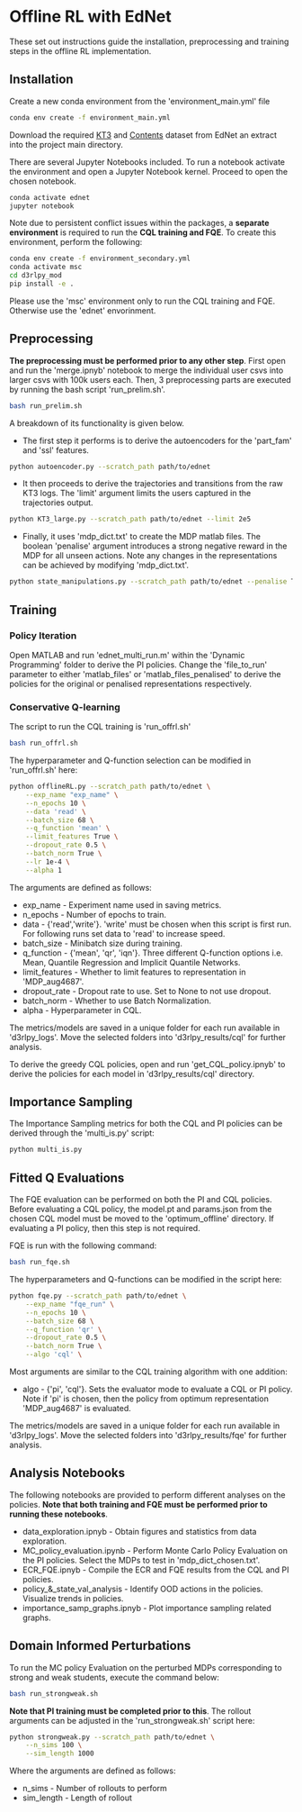 # Offline RL with EdNet

These set out instructions guide the installation, preprocessing and training steps in the offline RL implementation. 

## Installation

Create a new conda environment from the 'environment_main.yml' file

```bash
conda env create -f environment_main.yml
```

Download the required [KT3](https://drive.google.com/file/d/1TVyGIWU1Mn3UCjjeD6bcZ57YspByUV7-/view) and [Contents](https://drive.google.com/file/d/117aYJAWG3GU48suS66NPaB82HwFj6xWS/view) dataset from EdNet an extract into the project main directory.

There are several Jupyter Notebooks included. To run a notebook activate the environment and open a Jupyter Notebook kernel. Proceed to open the chosen notebook.

```bash
conda activate ednet
jupyter notebook
```
Note due to persistent conflict issues within the packages, a **separate environment** is required to run the **CQL training and FQE**. To create this environment, perform the following:
```bash
conda env create -f environment_secondary.yml
conda activate msc
cd d3rlpy_mod
pip install -e .
```

Please use the 'msc' environment only to run the CQL training and FQE. Otherwise use the 'ednet' envorinment.

## Preprocessing

**The preprocessing must be performed prior to any other step**. First open and run the 'merge.ipnyb' notebook to merge the individual user csvs into larger csvs with 100k users each. Then, 3 preprocessing parts are executed by running the bash script 'run_prelim.sh'.
```bash
bash run_prelim.sh
```
A breakdown of its functionality is given below.

* The first step it performs is to derive the autoencoders for the 'part_fam' and 'ssl' features. 
```bash
python autoencoder.py --scratch_path path/to/ednet
```

* It then proceeds to derive the trajectories and transitions from the raw KT3 logs. The 'limit' argument limits the users captured in the trajectories output.
```bash
python KT3_large.py --scratch_path path/to/ednet --limit 2e5
```
* Finally, it uses 'mdp_dict.txt' to create the MDP matlab files. The boolean 'penalise' argument introduces a strong negative reward in the MDP for all unseen actions. Note any changes in the representations can be achieved by modifying 'mdp_dict.txt'.

```bash
python state_manipulations.py --scratch_path path/to/ednet --penalise True
```


## Training

### Policy Iteration

Open MATLAB and run 'ednet_multi_run.m' within the 'Dynamic Programming' folder to derive the PI policies. Change the 'file_to_run' parameter to either 'matlab_files' or 'matlab_files_penalised' to derive the policies for the original or penalised representations respectively.

### Conservative Q-learning

The script to run the CQL training is 'run_offrl.sh'

```bash
bash run_offrl.sh
```
The hyperparameter and Q-function selection can be modified in 'run_offrl.sh' here:

```bash
python offlineRL.py --scratch_path path/to/ednet \
	--exp_name "exp_name" \
	--n_epochs 10 \
	--data 'read' \
	--batch_size 68 \
	--q_function 'mean' \
	--limit_features True \
    --dropout_rate 0.5 \
    --batch_norm True \
    --lr 1e-4 \
    --alpha 1
```

The arguments are defined as follows:
* exp_name - Experiment name used in saving metrics.
* n_epochs - Number of epochs to train.
* data - {'read','write'}. 'write' must be chosen when this script is first run. For following runs set data to 'read' to increase speed.
* batch_size - Minibatch size during training.
* q_function - {'mean', 'qr', 'iqn'}. Three different Q-function options i.e. Mean, Quantile Regression and Implicit Quantile Networks.
* limit_features - Whether to limit features to representation in 
'MDP_aug4687'.
* dropout_rate - Dropout rate to use. Set to None to not use dropout.
* batch_norm - Whether to use Batch Normalization.
* alpha - Hyperparameter in CQL.

The metrics/models are saved in a unique folder for each run available in 'd3rlpy_logs'. Move the selected folders into 'd3rlpy_results/cql' for further analysis.

To derive the greedy CQL policies, open and run 'get_CQL_policy.ipnyb' to derive the policies for each model in 'd3rlpy_results/cql' directory.

## Importance Sampling

The Importance Sampling metrics for both the CQL and PI policies can be derived through the 'multi_is.py' script:

```bash
python multi_is.py
```

## Fitted Q Evaluations

The FQE evaluation can be performed on both the PI and CQL policies. Before evaluating a CQL policy, the model.pt and params.json from the chosen CQL model must be moved to the 'optimum_offline' directory. If evaluating a PI policy, then this step is not required.

FQE is run with the following command:
```bash
bash run_fqe.sh
```
The hyperparameters and Q-functions can be modified in the script here:
```bash
python fqe.py --scratch_path path/to/ednet \
	--exp_name "fqe_run" \
	--n_epochs 10 \
	--batch_size 68 \
	--q_function 'qr' \
	--dropout_rate 0.5 \
	--batch_norm True \
	--algo 'cql' \
```

Most arguments are similar to the CQL training algorithm with one addition:
* algo - {'pi', 'cql'}. Sets the evaluator mode to evaluate a CQL or PI policy. Note if 'pi' is chosen, then the policy from optimum representation 'MDP_aug4687' is evaluated.

The metrics/models are saved in a unique folder for each run available in 'd3rlpy_logs'. Move the selected folders into 'd3rlpy_results/fqe' for further analysis.

## Analysis Notebooks

The following notebooks are provided to perform different analyses on the policies. **Note that both training and FQE must be performed prior to running these notebooks**.

* data_exploration.ipnyb - Obtain figures and statistics from data exploration.
* MC_policy_evaluation.ipynb - Perform Monte Carlo Policy Evaluation on the PI policies. Select the MDPs to test in 'mdp_dict_chosen.txt'.
* ECR_FQE.ipnyb - Compile the ECR and FQE results from the CQL and PI policies. 
* policy_&_state_val_analysis - Identify OOD actions in the policies. Visualize trends in policies.
* importance_samp_graphs.ipnyb - Plot importance sampling related graphs.

## Domain Informed Perturbations

To run the MC policy Evaluation on the perturbed MDPs corresponding to strong and weak students, execute the command below:
 ```bash
bash run_strongweak.sh
```

**Note that PI training must be completed prior to this**. The rollout arguments can be adjusted in the 'run_strongweak.sh' script here:

```bash
python strongweak.py --scratch_path path/to/ednet \
	--n_sims 100 \
	--sim_length 1000
```

Where the arguments are defined as follows:
* n_sims - Number of rollouts to perform
* sim_length - Length of rollout
